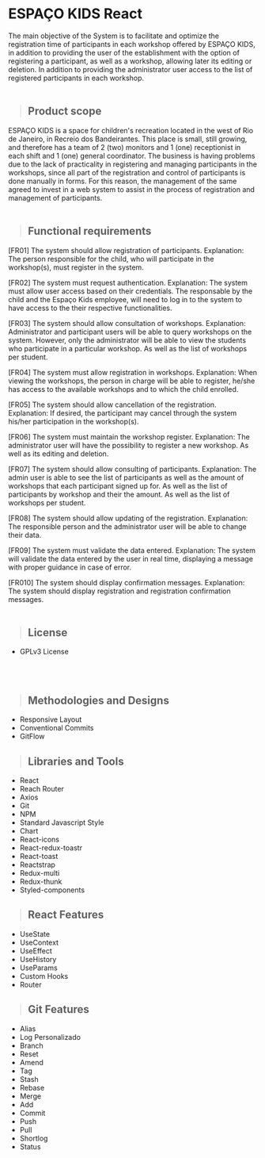 # **ESPAÇO KIDS React**
The main objective of the System is to facilitate and optimize the registration time of participants in each workshop offered by ESPAÇO KIDS, in addition to providing the user of the establishment with the option of registering a participant, as well as a workshop, allowing later its editing or deletion. In addition to providing the administrator user access to the list of registered participants in each workshop.
<br/>
<br/>

> ## Product scope
ESPAÇO KIDS is a space for children's recreation located in the west of Rio de Janeiro, in Recreio dos Bandeirantes. This place is small, still growing, and therefore has a team of 2 (two) monitors and 1 (one) receptionist in each shift and 1 (one) general coordinator.
The business is having problems due to the lack of practicality in registering and managing participants in the workshops, since all part of the registration and control of participants is done manually in forms. For this reason, the management of the same agreed to invest in a web system to assist in the process of registration and management of participants.
<br/>
<br/>

> ## Functional requirements
[FR01] The system should allow registration of participants. Explanation: The person responsible for the child, who will participate in the workshop(s), must register in the
system.

[FR02] The system must request authentication. Explanation: The system must allow user access based on their credentials. The responsable
by the child and the Espaço Kids employee, will need to log in to the system to have access to the
their respective functionalities.

[FR03] The system should allow consultation of workshops. Explanation: Administrator and participant users will be able to query workshops on the system.
However, only the administrator will be able to view the students who participate in a particular workshop.
As well as the list of workshops per student.

[FR04] The system must allow registration in workshops. Explanation: When viewing the workshops, the person in charge will be able to register, he/she has access to the
available workshops and to which the child enrolled.

[FR05] The system should allow cancellation of the registration. Explanation: If desired, the participant may cancel through the system his/her participation in the
workshop(s).

[FR06] The system must maintain the workshop register. Explanation: The administrator user will have the possibility to register a new workshop.
As well as its editing and deletion.

[FR07] The system should allow consulting of participants. Explanation: The admin user is able to see the list of participants as well as the amount of
workshops that each participant signed up for. As well as the list of participants by workshop and their
the amount. As well as the list of workshops per student.

[FR08] The system should allow updating of the registration. Explanation: The responsible person and the administrator user will be able to change their data.

[FR09] The system must validate the data entered. Explanation: The system will validate the data entered by the user in real time, displaying a message
with proper guidance in case of error.

[FR010] The system should display confirmation messages. Explanation: The system should display registration and registration confirmation messages.
<br/>
<br/>

> ## License
- GPLv3 License
<br/>
<br/>

> ## Methodologies and Designs

* Responsive Layout
* Conventional Commits
* GitFlow

> ## Libraries and Tools

* React
* Reach Router
* Axios
* Git
* NPM
* Standard Javascript Style
* Chart
* React-icons
* React-redux-toastr
* React-toast
* Reactstrap
* Redux-multi
* Redux-thunk
* Styled-components

> ## React Features

* UseState
* UseContext
* UseEffect
* UseHistory
* UseParams
* Custom Hooks
* Router

> ## Git Features

* Alias
* Log Personalizado
* Branch
* Reset
* Amend
* Tag
* Stash
* Rebase
* Merge
* Add
* Commit
* Push
* Pull
* Shortlog
* Status